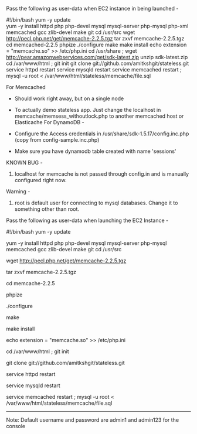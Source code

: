 Pass the following as user-data when EC2 instance in being launched - 

#!/bin/bash
yum -y update  
yum -y install httpd php php-devel mysql mysql-server php-mysql php-xml memcached gcc zlib-devel make git
cd /usr/src
wget http://pecl.php.net/get/memcache-2.2.5.tgz
tar zxvf memcache-2.2.5.tgz
cd memcached-2.2.5
phpize
./configure
make
make install
echo extension = "memcache.so" >> /etc/php.ini
cd /usr/share ; wget http://pear.amazonwebservices.com/get/sdk-latest.zip
unzip sdk-latest.zip
cd /var/www/html ; git init
git clone git://github.com/amitkshgit/stateless.git
service httpd restart
service mysqld restart
service memcached restart ; mysql -u root < /var/www/html/stateless/memcache/file.sql


For Memcached
- Should work right away, but on a single node
- To actually demo stateless app. Just change the localhost in memcache/memsess_withoutlock.php to another memcached host or Elasticache 
For DynamoDB - 

- Configure the  Access credentials in /usr/share/sdk-1.5.17/config.inc.php (copy from config-sample.inc.php)
- Make sure you have dynamodb table created with  name 'sessions'

KNOWN BUG - 
1. localhost for memcache is not passed through config.in and is manually configured right now. 

Warning - 
1. root is default user for connecting to mysql databases. Change it to something other than root. 

Pass the following as user-data when launching the EC2 Instance - 

#!/bin/bash
yum -y update

yum -y install httpd php php-devel mysql mysql-server php-mysql memcached gcc zlib-devel make git
cd /usr/src

wget http://pecl.php.net/get/memcache-2.2.5.tgz

tar zxvf memcache-2.2.5.tgz

cd memcache-2.2.5

phpize

./configure

make

make install

echo extension = "memcache.so" >> /etc/php.ini

cd /var/www/html ; git init

git clone git://github.com/amitkshgit/stateless.git

service httpd restart

service mysqld restart

service memcached restart ; mysql -u root < /var/www/html/stateless/memcache/file.sql


---------


Note: Default username and password are admin1 and admin123 for the console
